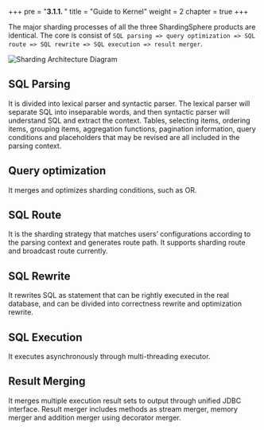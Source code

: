 +++
pre = "<b>3.1.1. </b>"
title = "Guide to Kernel"
weight = 2
chapter = true
+++

The major sharding processes of all the three ShardingSphere products are identical. 
The core is consist of `SQL parsing => query optimization => SQL route => SQL rewrite => SQL execution => result merger`.

![Sharding Architecture Diagram](http://shardingsphere.apache.org/document/current/img/sharding/sharding_architecture_en.png)

## SQL Parsing

It is divided into lexical parser and syntactic parser. 
The lexical parser will separate SQL into inseparable words, and then syntactic parser will understand SQL and extract the context. 
Tables, selecting items, ordering items, grouping items, aggregation functions, pagination information, query conditions and placeholders that may be revised are all included in the parsing context.

## Query optimization

It merges and optimizes sharding conditions, such as OR.

## SQL Route

It is the sharding strategy that matches users’ configurations according to the parsing context and generates route path. 
It supports sharding route and broadcast route currently.

## SQL Rewrite

It rewrites SQL as statement that can be rightly executed in the real database, and can be divided into correctness rewrite and optimization rewrite.

## SQL Execution

It executes asynchronously through multi-threading executor.

## Result Merging

It merges multiple execution result sets to output through unified JDBC interface. 
Result merger includes methods as stream merger, memory merger and addition merger using decorator merger.
